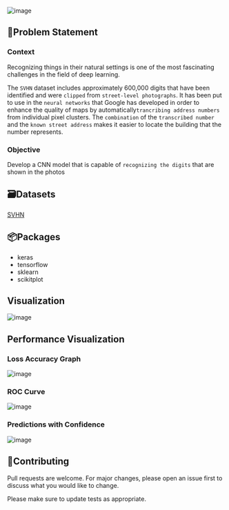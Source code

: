![image](https://user-images.githubusercontent.com/113231185/213877261-b7715257-75f0-4768-9d08-df66326a1e14.png)


## 💫Problem Statement
### Context
Recognizing things in their natural settings is one of the most fascinating challenges in the field of deep learning.

The `SVHN` dataset includes approximately 600,000 digits that have been identified and were `clipped` from `street-level photographs`. It has been put to use in the `neural networks` that Google has developed in order to enhance the quality of maps by automatically`trancribing address numbers` from individual pixel clusters. The `combination` of the `transcribed number` and the `known street address` makes it easier to locate the building that the number represents.

### Objective
Develop a CNN model that is capable of `recognizing the digits` that are shown in the photos


## 🗃️Datasets

[SVHN](https://drive.google.com/file/d/1rSKTTHYzT9scuLB90XSX-0JqEWuchMCZ/view)

## 📦Packages
- keras
- tensorflow
- sklearn
- scikitplot

## Visualization
![image](https://user-images.githubusercontent.com/113231185/213877494-f64fbb40-32ce-44e2-b4f2-fca3be610d8c.png)

## Performance Visualization
### Loss Accuracy Graph
![image](https://user-images.githubusercontent.com/113231185/213877575-406b972a-13ba-4d27-92df-223970e0009e.png)
### ROC Curve
![image](https://user-images.githubusercontent.com/113231185/213877646-99962a1a-e839-4056-80fb-912f35f3fd9f.png)
### Predictions with Confidence
![image](https://user-images.githubusercontent.com/113231185/213877721-d258bcd4-fce3-4cf1-9dd4-c9b32ac17d07.png)

## 👋Contributing

Pull requests are welcome. For major changes, please open an issue first
to discuss what you would like to change.

Please make sure to update tests as appropriate.


